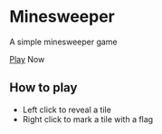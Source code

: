 # Minesweeper
A simple minesweeper game

[Play](https://attic-v.github.io/Minesweeper/) Now

## How to play
* Left click to reveal a tile
* Right click to mark a tile with a flag
